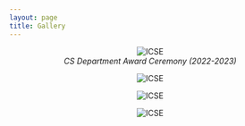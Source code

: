 ```yaml
---
layout: page
title: Gallery
---
```


<figure style="text-align: center;">
  <img src="../assets/photo/award-1.jpg" alt="ICSE" style="max-width: 80%;" />
  <figcaption style="font-style: italic;">CS Department Award Ceremony (2022-2023)</figcaption>
</figure>

<figure style="text-align: center;">
  <img src="../assets/photo/award-2.jpg" alt="ICSE" style="max-width: 80%;" />
  <figcaption style="font-style: italic;"></figcaption>
</figure>


<figure style="text-align: center;">
  <img src="../assets/photo/award-3.jpg" alt="ICSE" style="max-width: 80%;" />
  <figcaption style="font-style: italic;"></figcaption>
</figure>


<figure style="text-align: center;">
  <img src="../assets/photo/award-4.jpg" alt="ICSE" style="max-width: 80%;" />
  <figcaption style="font-style: italic;"></figcaption>
</figure>